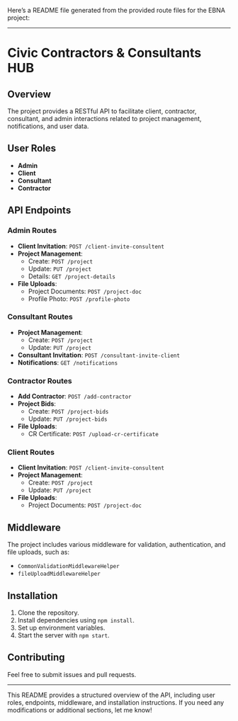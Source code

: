Here’s a README file generated from the provided route files for the EBNA project:

---

# Civic Contractors & Consultants HUB

## Overview

The project provides a RESTful API to facilitate client, contractor, consultant, and admin interactions related to project management, notifications, and user data.

## User Roles

- **Admin**
- **Client**
- **Consultant**
- **Contractor**

## API Endpoints

### Admin Routes

- **Client Invitation**: `POST /client-invite-consultent`
- **Project Management**:
  - Create: `POST /project`
  - Update: `PUT /project`
  - Details: `GET /project-details`
- **File Uploads**: 
  - Project Documents: `POST /project-doc`
  - Profile Photo: `POST /profile-photo`

### Consultant Routes

- **Project Management**:
  - Create: `POST /project`
  - Update: `PUT /project`
- **Consultant Invitation**: `POST /consultant-invite-client`
- **Notifications**: `GET /notifications`

### Contractor Routes

- **Add Contractor**: `POST /add-contractor`
- **Project Bids**:
  - Create: `POST /project-bids`
  - Update: `PUT /project-bids`
- **File Uploads**:
  - CR Certificate: `POST /upload-cr-certificate`

### Client Routes

- **Client Invitation**: `POST /client-invite-consultent`
- **Project Management**:
  - Create: `POST /project`
  - Update: `PUT /project`
- **File Uploads**: 
  - Project Documents: `POST /project-doc`

## Middleware

The project includes various middleware for validation, authentication, and file uploads, such as:

- `CommonValidationMiddlewareHelper`
- `fileUploadMiddlewareHelper`

## Installation

1. Clone the repository.
2. Install dependencies using `npm install`.
3. Set up environment variables.
4. Start the server with `npm start`.

## Contributing

Feel free to submit issues and pull requests.

---

This README provides a structured overview of the API, including user roles, endpoints, middleware, and installation instructions. If you need any modifications or additional sections, let me know!
